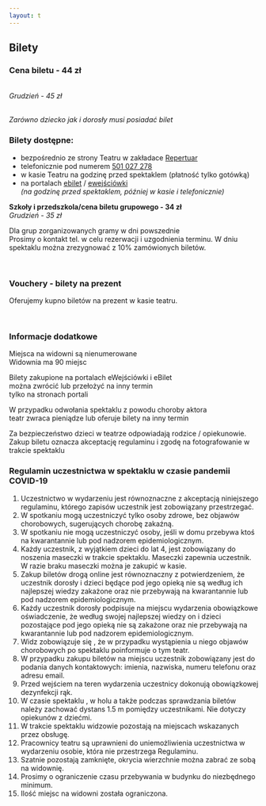 ```yaml
---
layout: t
---
```


## Bilety

### Cena biletu - 44 zł

<br /><i> Grudzień - 45 zł </i>

<br /><i> Zarówno dziecko jak i dorosły musi posiadać bilet </i>

### Bilety dostępne:

- bezpośrednio ze strony Teatru w zakładace [Repertuar](http://www.maskarada.waw.pl/t/repertuar.html)
- telefonicznie pod numerem <a href="tel:501-027-278" onClick="fbq('track', 'CallFromTickets');"> 501 027 278</a>
- w kasie Teatru na godzinę przed spektaklem (płatność tylko gotówką)
- na portalach [ebilet](https://www.ebilet.pl/szukaj.php?t=o&oid=1233) / [ewejściówki](https://ewejsciowki.pl/warszawa/oferty/teatr-maskarada,333) <br /> _(na godzinę przed spektaklem, później w kasie i telefonicznie)_

**Szkoły i przedszkola/cena biletu grupowego - 34 zł**
<br /><i> Grudzień - 35 zł </i>

Dla grup zorganizowanych gramy w dni powszednie  
Prosimy o kontakt tel. w celu rezerwacji i uzgodnienia terminu.
W dniu spektaklu można zrezygnować z 10% zamówionych biletów.

<br />

### Vouchery - bilety na prezent

Oferujemy kupno biletów na prezent w kasie teatru.

<br />

### Informacje dodatkowe

Miejsca na widowni są nienumerowane  
Widownia ma 90 miejsc

Bilety zakupione na portalach eWejściówki i eBilet <br />
można zwrócić lub przełożyć na inny termin <br />
tylko na stronach portali <br />

W przypadku odwołania spektaklu z powodu choroby aktora  
teatr zwraca pieniądze lub oferuje bilety na inny termin

Za bezpieczeństwo dzieci w teatrze odpowiadają rodzice / opiekunowie.
Zakup biletu oznacza akceptację regulaminu i zgodę na fotografowanie w trakcie spektaklu

### Regulamin uczestnictwa w spektaklu w czasie pandemii COVID-19

1.  Uczestnictwo w wydarzeniu jest równoznaczne z akceptacją niniejszego regulaminu, którego zapisów uczestnik jest zobowiązany przestrzegać.
2.  W spotkaniu mogą uczestniczyć tylko osoby zdrowe, bez objawów chorobowych, sugerujących chorobę zakaźną.
3.  W spotkaniu nie mogą uczestniczyć osoby, jeśli w domu przebywa ktoś na kwarantannie lub pod nadzorem epidemiologicznym.
4.  Każdy uczestnik, z wyjątkiem dzieci do lat 4, jest zobowiązany do noszenia maseczki w trakcie spektaklu. Maseczki zapewnia uczestnik. W razie braku maseczki można je zakupić w kasie.
5.  Zakup biletów drogą online jest równoznaczny z potwierdzeniem, że uczestnik dorosły i dzieci będące pod jego opieką nie są według ich najlepszej wiedzy zakażone oraz nie przebywają na kwarantannie lub pod nadzorem epidemiologicznym.
6.  Każdy uczestnik dorosły podpisuje na miejscu wydarzenia obowiązkowe oświadczenie, że według swojej najlepszej wiedzy on i dzieci pozostające pod jego opieką nie są zakażone oraz nie przebywają na kwarantannie lub pod nadzorem epidemiologicznym.
7.  Widz zobowiązuje się , że w przypadku wystąpienia u niego objawów chorobowych po spektaklu poinformuje o tym teatr.
8.  W przypadku zakupu biletów na miejscu uczestnik zobowiązany jest do podania danych kontaktowych: imienia, nazwiska, numeru telefonu oraz adresu email.
9.  Przed wejściem na teren wydarzenia uczestnicy dokonują obowiązkowej dezynfekcji rąk.
10. W czasie spektaklu , w holu a także podczas sprawdzania biletów należy zachować dystans 1.5 m pomiędzy uczestnikami. Nie dotyczy opiekunów z dziećmi.
11. W trakcie spektaklu widzowie pozostają na miejscach wskazanych przez obsługę.
12. Pracownicy teatru są uprawnieni do uniemożliwienia uczestnictwa w wydarzeniu osobie, która nie przestrzega Regulaminu.
13. Szatnie pozostają zamknięte, okrycia wierzchnie można zabrać ze sobą na widownię.
14. Prosimy o ograniczenie czasu przebywania w budynku do niezbędnego minimum.
15. Ilość miejsc na widowni została ograniczona.
